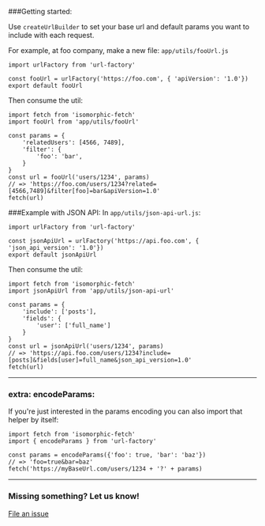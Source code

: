 ###Getting started:

Use `createUrlBuilder` to set your base url and default params you want to include with each request.

For example, at foo company, make a new file: `app/utils/fooUrl.js`
```
import urlFactory from 'url-factory'

const fooUrl = urlFactory('https://foo.com', { 'apiVersion': '1.0'})
export default fooUrl
```

Then consume the util:

```
import fetch from 'isomorphic-fetch'
import fooUrl from 'app/utils/fooUrl'

const params = {
    'relatedUsers': [4566, 7489],
    'filter': {
        'foo': 'bar',
    }
}
const url = fooUrl('users/1234', params)
// => 'https://foo.com/users/1234?related=[4566,7489]&filter[foo]=bar&apiVersion=1.0'
fetch(url)
```

###Example with JSON API:
In `app/utils/json-api-url.js`:
```
import urlFactory from 'url-factory'

const jsonApiUrl = urlFactory('https://api.foo.com', { 'json_api_version': '1.0'})
export default jsonApiUrl
```

Then consume the util:

```
import fetch from 'isomorphic-fetch'
import jsonApiUrl from 'app/utils/json-api-url'

const params = {
    'include': ['posts'],
    'fields': {
        'user': ['full_name']
    }
}
const url = jsonApiUrl('users/1234', params)
// => 'https://api.foo.com/users/1234?include=[posts]&fields[user]=full_name&json_api_version=1.0'
fetch(url)
```

- - -

### extra: encodeParams:
If you're just interested in the params encoding you can also import that helper by itself:
```
import fetch from 'isomorphic-fetch'
import { encodeParams } from 'url-factory'

const params = encodeParams({'foo': true, 'bar': 'baz'})
// => 'foo=true&bar=baz'
fetch('https://myBaseUrl.com/users/1234 + '?' + params)
```

- - -

### Missing something?  Let us know!
[File an issue](https://github.com/Patreon/url-factory/issues)
